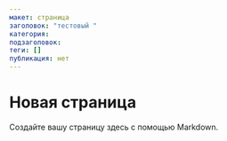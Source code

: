 ```yaml
---
макет: страница
заголовок: "тестовый "
категория: 
подзаголовок: 
теги: [] 
публикация: нет
---
```


# Новая страница #

Создайте вашу страницу здесь с помощью Markdown.